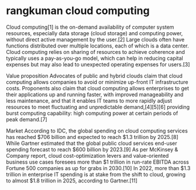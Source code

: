 # rangkuman cloud computing

Cloud computing[1] is the on-demand availability of computer system resources, especially data storage (cloud storage) and computing power, without direct active management by the user.[2] Large clouds often have functions distributed over multiple locations, each of which is a data center. Cloud computing relies on sharing of resources to achieve coherence and typically uses a pay-as-you-go model, which can help in reducing capital expenses but may also lead to unexpected operating expenses for users.[3]

Value proposition
Advocates of public and hybrid clouds claim that cloud computing allows companies to avoid or minimize up-front IT infrastructure costs. Proponents also claim that cloud computing allows enterprises to get their applications up and running faster, with improved manageability and less maintenance, and that it enables IT teams to more rapidly adjust resources to meet fluctuating and unpredictable demand,[4][5][6] providing burst computing capability: high computing power at certain periods of peak demand.[7]

Market
According to IDC, the global spending on cloud computing services has reached $706 billion and expected to reach $1.3 trillion by 2025.[8] While Gartner estimated that the global public cloud services end-user spending forecast to reach $600 billion by 2023.[9] As per McKinsey & Company report, cloud cost-optimization levers and value-oriented business use cases foresees more than $1 trillion in run-rate EBITDA across Fortune 500 companies as up for grabs in 2030.[10] In 2022, more than $1.3 trillion in enterprise IT spending is at stake from the shift to cloud, growing to almost $1.8 trillion in 2025, according to Gartner.[11]